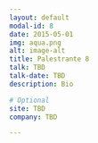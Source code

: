```yaml
---
layout: default
modal-id: 8
date: 2015-05-01
img: aqua.png
alt: image-alt
title: Palestrante 8
talk: TBD
talk-date: TBD
description: Bio

# Optional
site: TBD
company: TBD

---
```

